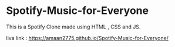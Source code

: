 # Spotify-Music-for-Everyone
This is a Spotify Clone made using HTML , CSS and JS.

liva link : https://amaan2775.github.io/Spotify-Music-for-Everyone/
